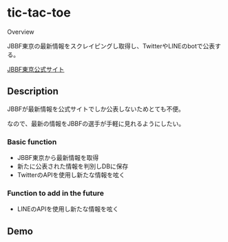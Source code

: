 tic-tac-toe
====

Overview

JBBF東京の最新情報をスクレイピングし取得し、TwitterやLINEのbotで公表する。

[JBBF東京公式サイト](http://tbbf.net/)

## Description

JBBFが最新情報を公式サイトでしか公表しないためとても不便。

なので、最新の情報をJBBFの選手が手軽に見れるようにしたい。

### Basic function

- JBBF東京から最新情報を取得
- 新たに公表された情報を判別しDBに保存
- TwitterのAPIを使用し新たな情報を呟く

### Function to add in the future

- LINEのAPIを使用し新たな情報を呟く

## Demo
